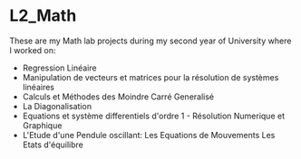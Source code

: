 # L2_Math
These are my Math lab projects during my second year of University where I worked on: 
- Regression Linéaire
- Manipulation de vecteurs et matrices pour la résolution de systèmes linéaires
- Calculs et Méthodes des Moindre Carré Generalisé
- La Diagonalisation
- Equations et système differentiels d'ordre 1 - Résolution Numerique et Graphique
- L'Etude d'une Pendule oscillant:
        Les Equations de Mouvements
        Les Etats d'équilibre
